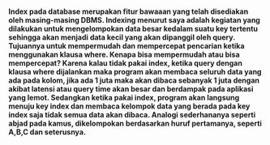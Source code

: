 #### Index pada database merupakan fitur bawaaan yang telah disediakan oleh masing-masing DBMS. Indexing menurut saya adalah kegiatan yang dilakukan untuk mengelompokan data besar kedalam suatu key tertentu sehingga akan menjadi data kecil yang akan dipanggil oleh query. Tujuannya untuk mempermudah dan mempercepat pencarian ketika menggunakan klausa where. Kenapa bisa mempermudah atau bisa mempercepat? Karena kalau tidak pakai index, ketika query dengan klausa where dijalankan maka program akan membaca seluruh data yang ada pada kolom, jika ada 1 juta maka akan dibaca sebanyak 1 juta dengan akibat latensi atau query time akan besar dan berdampak pada aplikasi yang lemot. Sedangkan ketika pakai index, program akan langsung menuju key index dan membaca kelompok data yang berada pada key index saja tidak semua data akan dibaca. Analogi sederhananya seperti abjad pada kamus, dikelompokan berdasarkan huruf pertamanya, seperti A,B,C dan seterusnya.
